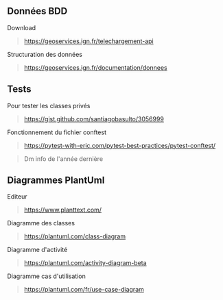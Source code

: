 ## Données BDD
Download
> https://geoservices.ign.fr/telechargement-api

Structuration des données

> https://geoservices.ign.fr/documentation/donnees

## Tests

Pour tester les classes privés
> https://gist.github.com/santiagobasulto/3056999

Fonctionnement du fichier conftest
> https://pytest-with-eric.com/pytest-best-practices/pytest-conftest/

>  Dm info de l'année dernière

## Diagrammes PlantUml

Editeur
> https://www.planttext.com/

Diagramme des classes
> https://plantuml.com/class-diagram

Diagramme d'activité
> https://plantuml.com/activity-diagram-beta

Diagramme cas d'utilisation
> https://plantuml.com/fr/use-case-diagram